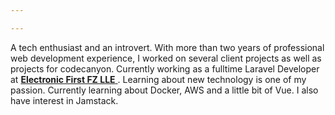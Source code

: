 ```yaml
---

---
```


A tech enthusiast and an introvert. With more than two years of professional web development experience,  I worked on several client projects as well as projects for codecanyon. Currently working as a fulltime Laravel Developer at [**Electronic First FZ LLE** ](https://www.electronicfirst.com/) . Learning about new technology is one of my passion. Currently learning about Docker, AWS and a little bit of Vue. I also have interest in Jamstack.